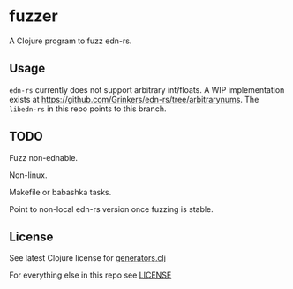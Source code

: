 # fuzzer

A Clojure program to fuzz edn-rs.

## Usage

`edn-rs` currently does not support arbitrary int/floats. A WIP implementation exists at https://github.com/Grinkers/edn-rs/tree/arbitrarynums. The `libedn-rs` in this repo points to this branch.

## TODO

Fuzz non-ednable.

Non-linux.

Makefile or babashka tasks.

Point to non-local edn-rs version once fuzzing is stable.

## License

See latest Clojure license for
[generators.clj](/src/clojure/test_clojure/generators.clj)

For everything else in this repo see [LICENSE](/LICENSE)
